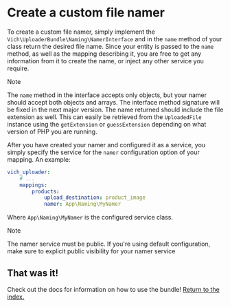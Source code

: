 # Create a custom file namer

To create a custom file namer, simply implement the `Vich\UploaderBundle\Naming\NamerInterface`
and in the `name` method of your class return the desired file name. Since your entity
is passed to the `name` method, as well as the mapping describing it, you are
free to get any information from it to create the name, or inject any other
service you require.

> [!NOTE]
> The `name` method in the interface accepts only objects, but your namer should accept both
> objects and arrays. The interface method signature will be fixed in the next major version.
> The name returned should include the file extension as well. This can easily
> be retrieved from the `UploadedFile` instance using the `getExtension` or `guessExtension`
> depending on what version of PHP you are running.

After you have created your namer and configured it as a service, you simply specify
the service for the `namer` configuration option of your mapping. An example:

``` yaml
vich_uploader:
    # ...
    mappings:
        products:
            upload_destination: product_image
            namer: App\Naming\MyNamer
```

Where `App\Naming\MyNamer` is the configured service class.

> [!NOTE]
> The namer service must be public.
> If you're using default configuration, make sure to explicit public visibility
> for your namer service

## That was it!

Check out the docs for information on how to use the bundle! [Return to the
index.](/docs/index.md)
